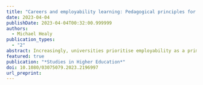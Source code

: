 ```yaml
---
title: "Careers and employability learning: Pedagogical principles for higher education"
date: 2023-04-04
publishDate: 2023-04-04T00:32:00.999999
authors:
  - Michael Healy
publication_types:
  - "2"
abstract: Increasingly, universities prioritise employability as a primary purpose of personal and public investment into higher education and target graduate employability in their teaching, learning, assessment, and student support strategies. However, despite its emergence as a central concern in higher education, graduate employability lacks coherent and robust theoretical or pedagogical foundations. In particular, limited conceptualisations of career development learning applied in most graduate employability scholarship do not include key theories from the field of career development. Rather than continuing to approach graduate employability and career development as different things, the higher education community should recognise their congruence and compatibility and instead adopt a more integrated and critical understanding of *careers and employability learning*. This article offers a curricular vision of an integrative pedagogy of careers and employability learning, based on six pedagogical principles that can inform efforts to deliver high quality, equitable, and empowering careers and employability learning for students.
featured: true
publication: "*Studies in Higher Education*"
doi: 10.1080/03075079.2023.2196997
url_preprint:
---
```

